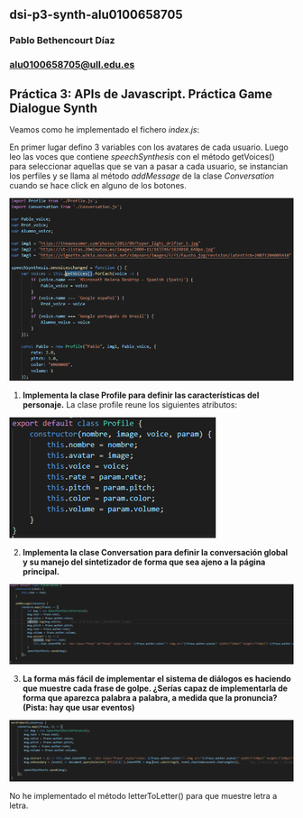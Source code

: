 ## dsi-p3-synth-alu0100658705
### Pablo Bethencourt Díaz
### alu0100658705@ull.edu.es

## Práctica 3: APIs de Javascript. Práctica Game Dialogue Synth
Veamos como he implementado el fichero *index.js*:

En primer lugar defino 3 variables con los avatares de cada usuario. Luego leo las voces que contiene *speechSynthesis* con el método getVoices() para seleccionar aquellas que se van a pasar a cada usuario, se instancian los perfiles y se llama al método *addMessage* de la clase *Conversation* cuando se hace click en alguno de los botones.

![cap03](src/assets/images/cap3.PNG)

1. **Implementa la clase Profile para definir las características del personaje.**
La clase profile reune los siguientes atributos:

![cap01](src/assets/images/cap1.PNG)

2. **Implementa la clase Conversation para definir la conversación global y su manejo del sintetizador de forma que sea ajeno a la página principal.**

![cap02](src/assets/images/cap2.PNG)

3. **La forma más fácil de implementar el sistema de diálogos es haciendo que muestre cada frase de golpe. ¿Serías capaz de implementarla de forma que aparezca palabra a palabra, a medida que la pronuncia? (Pista: hay que usar eventos)**

![cap04](src/assets/images/cap4.PNG)

No he implementado el método letterToLetter() para que muestre letra a letra.




